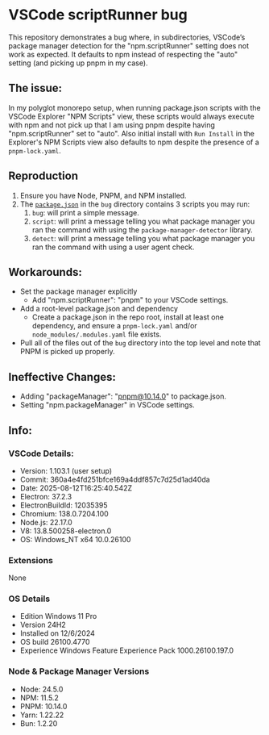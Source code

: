 # VSCode scriptRunner bug

This repository demonstrates a bug where, in subdirectories, VSCode’s package manager detection for the "npm.scriptRunner" setting does not work as expected. It defaults to npm instead of respecting the "auto" setting (and picking up pnpm in my case).

## The issue:
In my polyglot monorepo setup, when running package.json scripts with the VSCode Explorer "NPM Scripts" view, these scripts would always execute with npm and not pick up that I am using pnpm despite having "npm.scriptRunner" set to "auto". Also initial install with `Run Install` in the Explorer's NPM Scripts view also defaults to npm despite the presence of a `pnpm-lock.yaml`.

## Reproduction
1. Ensure you have Node, PNPM, and NPM installed.
2. The [`package.json`](./bug/package.json) in the `bug` directory contains 3 scripts you may run:
    1. `bug`: will print a simple message.
    2. `script`: will print a message telling you what package manager you ran the command with using the `package-manager-detector` library.
    3. `detect`: will print a message telling you what package manager you ran the command with using a user agent check.


## Workarounds:
- Set the package manager explicitly
  - Add "npm.scriptRunner": "pnpm" to your VSCode settings.
- Add a root-level package.json and dependency
  - Create a package.json in the repo root, install at least one dependency, and ensure a `pnpm-lock.yaml` and/or `node_modules/.modules.yaml` file exists.
- Pull all of the files out of the `bug` directory into the top level and note that PNPM is picked up properly.

## Ineffective Changes:
- Adding "packageManager": "pnpm@10.14.0" to package.json.
- Setting "npm.packageManager" in VSCode settings.

## Info:

### VSCode Details:
- Version: 1.103.1 (user setup)
- Commit: 360a4e4fd251bfce169a4ddf857c7d25d1ad40da
- Date: 2025-08-12T16:25:40.542Z
- Electron: 37.2.3
- ElectronBuildId: 12035395
- Chromium: 138.0.7204.100
- Node.js: 22.17.0
- V8: 13.8.500258-electron.0
- OS: Windows_NT x64 10.0.26100

### Extensions
None

### OS Details
- Edition	Windows 11 Pro
- Version	24H2
- Installed on	12/6/2024
- OS build	26100.4770
- Experience	Windows Feature Experience Pack 1000.26100.197.0

### Node & Package Manager Versions
- Node: 24.5.0
- NPM: 11.5.2
- PNPM: 10.14.0
- Yarn: 1.22.22
- Bun: 1.2.20